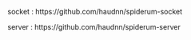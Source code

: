 <p>socket : https://github.com/haudnn/spiderum-socket</p>
<p>server : https://github.com/haudnn/spiderum-server</p>


